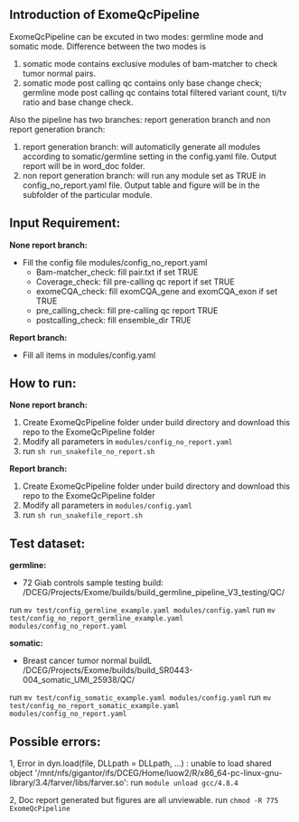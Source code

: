 ## Introduction of ExomeQcPipeline

ExomeQcPipeline can be excuted in two modes: germline mode and somatic mode. Difference between the two modes is 
1. somatic mode contains exclusive modules of bam-matcher to check tumor normal pairs.
2. somatic mode post calling qc contains only base change check; germline mode post calling qc contains total filtered variant count, ti/tv ratio and base change check. 

Also the pipeline has two branches: report generation branch and non report generation branch:
1. report generation branch: will automaticlly generate all modules according to somatic/germline setting in the config.yaml file. Output report will be in word_doc folder.
2. non report generation branch: will run any module set as TRUE in config_no_report.yaml file. Output table and figure will be in the subfolder of the particular module.

## Input Requirement:

__None report branch:__
- Fill the config file modules/config_no_report.yaml
  - Bam-matcher_check: fill pair.txt if set TRUE
  - Coverage_check: fill pre-calling qc report if set TRUE
  - exomeCQA_check: fill exomCQA_gene and exomCQA_exon if set TRUE
  - pre_calling_check: fill pre-calling qc report TRUE
  - postcalling_check: fill ensemble_dir TRUE

__Report branch:__
- Fill all items in modules/config.yaml

## How to run:

__None report branch:__
1. Create ExomeQcPipeline folder under build directory and download this repo to the ExomeQcPipeline folder
2. Modify all parameters in `modules/config_no_report.yaml`
3. run `sh run_snakefile_no_report.sh`

__Report branch:__
1. Create ExomeQcPipeline folder under build directory and download this repo to the ExomeQcPipeline folder
2. Modify all parameters in `modules/config.yaml`
3. run `sh run_snakefile_report.sh`

## Test dataset:

__germline:__
  - 72 Giab controls sample testing build: /DCEG/Projects/Exome/builds/build_germline_pipeline_V3_testing/QC/
  
  run `mv test/config_germline_example.yaml modules/config.yaml`
  run `mv test/config_no_report_germline_example.yaml modules/config_no_report.yaml`

__somatic:__
  - Breast cancer tumor normal buildL /DCEG/Projects/Exome/builds/build_SR0443-004_somatic_UMI_25938/QC/
  
  run `mv test/config_somatic_example.yaml modules/config.yaml`
  run `mv test/config_no_report_somatic_example.yaml modules/config_no_report.yaml`

## Possible errors:

1, Error in dyn.load(file, DLLpath = DLLpath, ...) : unable to load shared object '/mnt/nfs/gigantor/ifs/DCEG/Home/luow2/R/x86_64-pc-linux-gnu-library/3.4/farver/libs/farver.so':
   run `module unload gcc/4.8.4`
   
2, Doc report generated but figures are all unviewable. 
   run `chmod -R 775 ExomeQcPipeline`   



